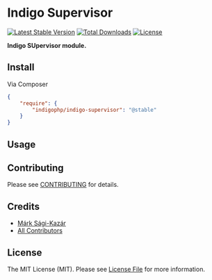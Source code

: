 # Indigo Supervisor

[![Latest Stable Version](https://poser.pugx.org/indigophp/indigo-supervisor/v/stable.png)](https://packagist.org/packages/indigophp/indigo-supervisor)
[![Total Downloads](https://poser.pugx.org/indigophp/indigo-supervisor/downloads.png)](https://packagist.org/packages/indigophp/indigo-supervisor)
[![License](https://poser.pugx.org/indigophp/indigo-supervisor/license.png)](https://packagist.org/packages/indigophp/indigo-supervisor)

**Indigo SUpervisor module.**


## Install

Via Composer

``` json
{
    "require": {
        "indigophp/indigo-supervisor": "@stable"
    }
}
```


## Usage



## Contributing

Please see [CONTRIBUTING](https://github.com/indigophp/indigo-supervisor/blob/develop/CONTRIBUTING.md) for details.


## Credits

- [Márk Sági-Kazár](https://github.com/sagikazarmark)
- [All Contributors](https://github.com/indigophp/indigo-supervisor/contributors)


## License

The MIT License (MIT). Please see [License File](https://github.com/indigophp/indigo-supervisor/blob/develop/LICENSE) for more information.
